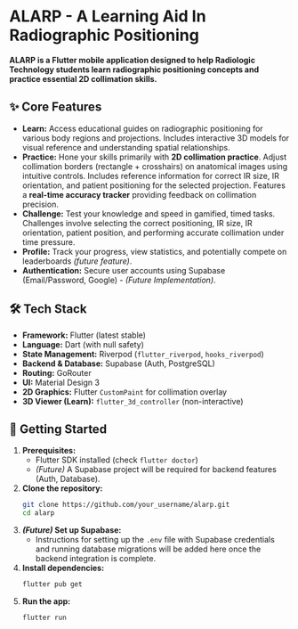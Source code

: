 # ALARP - A Learning Aid In Radiographic Positioning

**ALARP is a Flutter mobile application designed to help Radiologic Technology students learn radiographic positioning concepts and practice essential 2D collimation skills.**

## ✨ Core Features

- **Learn:** Access educational guides on radiographic positioning for various body regions and projections. Includes interactive 3D models for visual reference and understanding spatial relationships.
- **Practice:** Hone your skills primarily with **2D collimation practice**. Adjust collimation borders (rectangle + crosshairs) on anatomical images using intuitive controls. Includes reference information for correct IR size, IR orientation, and patient positioning for the selected projection. Features a **real-time accuracy tracker** providing feedback on collimation precision.
- **Challenge:** Test your knowledge and speed in gamified, timed tasks. Challenges involve selecting the correct positioning, IR size, IR orientation, patient position, and performing accurate collimation under time pressure.
- **Profile:** Track your progress, view statistics, and potentially compete on leaderboards _(future feature)_.
- **Authentication:** Secure user accounts using Supabase (Email/Password, Google) - _(Future Implementation)_.

## 🛠️ Tech Stack

- **Framework:** Flutter (latest stable)
- **Language:** Dart (with null safety)
- **State Management:** Riverpod (`flutter_riverpod`, `hooks_riverpod`)
- **Backend & Database:** Supabase (Auth, PostgreSQL)
- **Routing:** GoRouter
- **UI:** Material Design 3
- **2D Graphics:** Flutter `CustomPaint` for collimation overlay
- **3D Viewer (Learn):** `flutter_3d_controller` (non-interactive)

## 🚀 Getting Started

1.  **Prerequisites:**
    - Flutter SDK installed (check `flutter doctor`)
    - _(Future)_ A Supabase project will be required for backend features (Auth, Database).
2.  **Clone the repository:**
    ```bash
    git clone https://github.com/your_username/alarp.git
    cd alarp
    ```
3.  **_(Future)_ Set up Supabase:**
    - Instructions for setting up the `.env` file with Supabase credentials and running database migrations will be added here once the backend integration is complete.
4.  **Install dependencies:**
    ```bash
    flutter pub get
    ```
5.  **Run the app:**
    ```bash
    flutter run
    ```
